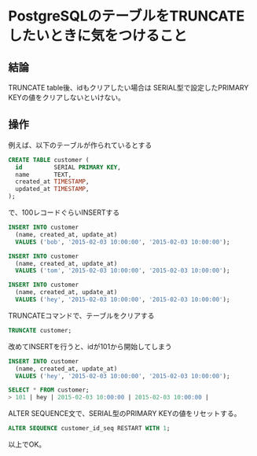 # PostgreSQLのテーブルをTRUNCATEしたいときに気をつけること

## 結論

TRUNCATE table後、idもクリアしたい場合は
SERIAL型で設定したPRIMARY KEYの値をクリアしないといけない。

## 操作

例えば、以下のテーブルが作られているとする

```sql
CREATE TABLE customer (
  id         SERIAL PRIMARY KEY,
  name       TEXT,
  created_at TIMESTAMP,
  updated_at TIMESTAMP,
);
```

で、100レコードぐらいINSERTする

```sql
INSERT INTO customer
  (name, created_at, update_at)
  VALUES ('bob', '2015-02-03 10:00:00', '2015-02-03 10:00:00');

INSERT INTO customer
  (name, created_at, update_at)
  VALUES ('tom', '2015-02-03 10:00:00', '2015-02-03 10:00:00');

INSERT INTO customer
  (name, created_at, update_at)
  VALUES ('hey', '2015-02-03 10:00:00', '2015-02-03 10:00:00');
```

TRUNCATEコマンドで、テーブルをクリアする

```sql
TRUNCATE customer;
```

改めてINSERTを行うと、idが101から開始してしまう

```sql
INSERT INTO customer
  (name, created_at, update_at)
  VALUES ('hey', '2015-02-03 10:00:00', '2015-02-03 10:00:00');

SELECT * FROM customer;
> 101 | hey | 2015-02-03 10:00:00 | 2015-02-03 10:00:00 |
```

ALTER SEQUENCE文で、SERIAL型のPRIMARY KEYの値をリセットする。

```sql
ALTER SEQUENCE customer_id_seq RESTART WITH 1;
```

以上でOK。
